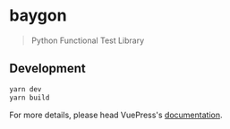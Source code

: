 # baygon

> Python Functional Test Library

## Development

```bash
yarn dev
yarn build
```

For more details, please head VuePress's [documentation](https://v1.vuepress.vuejs.org/).

